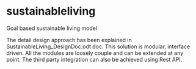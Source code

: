 # sustainableliving
Goal based sustainable living model

The detail design approach has been explained in SustainableLiving_DesignDoc.odt doc.
This solution is modular, interface driven. All the modules are loosely couple and can be extended at any point.
The third party integration can also be achieved using Rest API.
